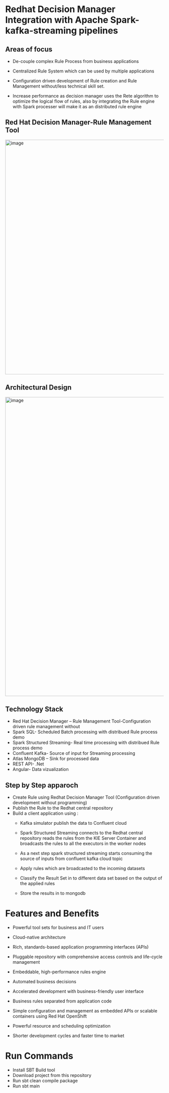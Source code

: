# Redhat Decision Manager Integration with Apache Spark-kafka-streaming pipelines

## Areas of focus
* De-couple complex Rule Process from business applications

* Centralized Rule System which can be used by multiple applications

* Configuration driven development of Rule creation and Rule Management without/less technical skill set.

* Increase performance as decision manager  uses the Rete algorithm to optimize the logical flow of rules, also by integrating the Rule engine with Spark 
processer will make it as an distributed rule engine 

## Red Hat Decision Manager-Rule Management Tool
<img width="746" alt="image" src="https://user-images.githubusercontent.com/18047704/212457850-94f2e9f7-2d26-4e37-8a61-299e7535a0e0.png">

## Architectural Design
<img width="951" alt="image" src="https://user-images.githubusercontent.com/18047704/212457911-60de2b5c-5dd6-49b8-a9e2-13e259d85b1f.png">

## Technology Stack

* Red Hat Decision Manager – Rule Management Tool-Configuration driven rule management without 
* Spark SQL- Scheduled Batch processing with distribued Rule process demo
* Spark Structured Streaming- Real time processing with distribued Rule process demo
* Confluent Kafka- Source of input for Streaming processing
* Atlas MongoDB – Sink for processed data
* REST API- .Net 
* Angular-  Data vizualization

## Step by Step apparoch

* Create Rule using Redhat Decision Manager Tool (Configuration driven development without programming)
* Publish the Rule to the Redhat central repository
* Build a client application using :
  * Kafka simulator publish the data to Confluent cloud
  
  * Spark Structured Streaming connects to the Redhat central repository reads the rules from the KIE Server Container and broadcasts the rules to all the     executors in the worker nodes
  
  * As a next  step spark structured streaming starts consuming  the source of inputs  from confluent kafka cloud topic
  
  * Apply rules which are broadcasted to the incoming datasets 
  
  * Classify the Result Set in to  different data set based on the output of the applied rules
  
  * Store the results in to mongodb
    
# Features and Benefits

 * Powerful tool sets for business and IT users
 
 * Cloud-native architecture
 
 * Rich, standards-based application programming interfaces (APIs)
 
 * Pluggable repository with comprehensive access controls and life-cycle management
 
 * Embeddable, high-performance rules engine
 
 * Automated business decisions
 
 * Accelerated development with business-friendly user interface
 
 * Business rules separated from application code
 
 * Simple configuration and management as embedded APIs or scalable containers using Red Hat OpenShift
 
 * Powerful resource and scheduling optimization
 
 * Shorter development cycles and faster time to market 

# Run Commands
* Install SBT Build tool 
* Download project from this repository
* Run sbt clean compile package
* Run sbt main

